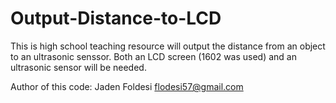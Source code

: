 # Output-Distance-to-LCD
This is high school teaching resource will output the distance from an object to an ultrasonic senssor. Both an LCD screen (1602 was used) and an ultrasonic sensor will be needed.

Author of this code:
Jaden Foldesi <flodesi57@gmail.com>
